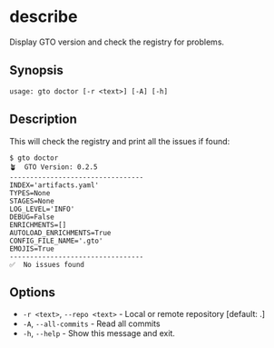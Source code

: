 # describe

Display GTO version and check the registry for problems.

## Synopsis

```usage
usage: gto doctor [-r <text>] [-A] [-h]
```

## Description

This will check the registry and print all the issues if found:

```cli
$ gto doctor
🪴  GTO Version: 0.2.5
---------------------------------
INDEX='artifacts.yaml'
TYPES=None
STAGES=None
LOG_LEVEL='INFO'
DEBUG=False
ENRICHMENTS=[]
AUTOLOAD_ENRICHMENTS=True
CONFIG_FILE_NAME='.gto'
EMOJIS=True
---------------------------------
✅  No issues found
```

## Options

- `-r <text>`, `--repo <text>` - Local or remote repository [default: .]
- `-A`, `--all-commits` - Read all commits
- `-h`, `--help` - Show this message and exit.
